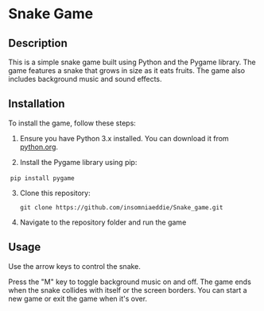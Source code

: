 # Snake Game



## Description

This is a simple snake game built using Python and the Pygame library. The game features a snake that grows in size as it eats fruits. The game also includes background music and sound effects.



## Installation

To install the game, follow these steps: 

1. Ensure you have Python 3.x installed. You can download it from [python.org](https://www.python.org/downloads/). 

2. Install the Pygame library using pip: 

​     `pip install pygame`

3. Clone this repository: 

   `git clone https://github.com/insomniaeddie/Snake_game.git`

4. Navigate to the repository folder and run the game

   

## Usage 

Use the arrow keys to control the snake. 

Press the "M" key to toggle background music on and off. The game ends when the snake collides with itself or the screen borders. You can start a new game or exit the game when it's over.




